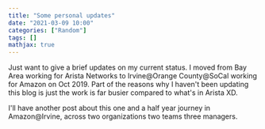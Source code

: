 ```yaml
---
title: "Some personal updates"
date: "2021-03-09 10:00"
categories: ["Random"]
tags: []
mathjax: true
---
```




Just want to give a brief updates on my current status. I moved from Bay Area working for Arista Networks to Irvine@Orange County@SoCal
working for Amazon on Oct 2019. Part of the reasons why I haven't been updating this blog is just the work is far busier compared to
what's in Arista XD.

I'll have another post about this one and a half year journey in Amazon@Irvine, across two organizations two teams three managers.

<!--more-->
